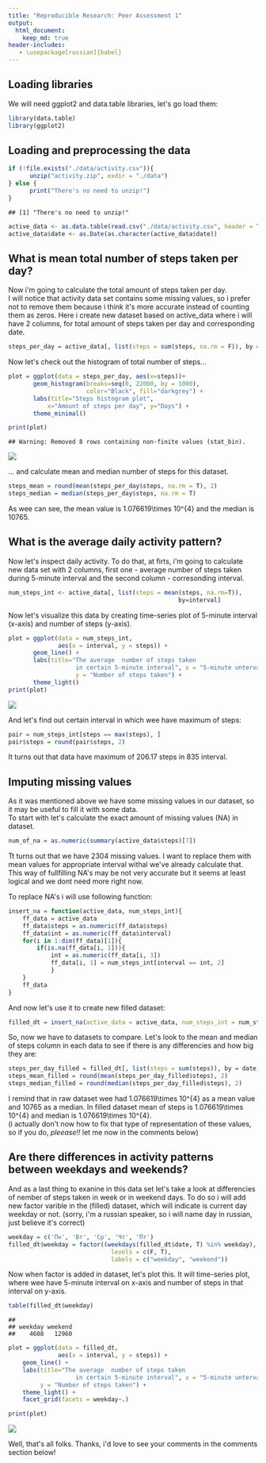 ```yaml
---
title: "Reproducible Research: Peer Assessment 1"
output: 
  html_document:
    keep_md: true
header-includes:
   - \usepackage[russian]{babel}
---
```

## Loading libraries

We will need ggplot2 and data.table libraries, let's go load them:


```r
library(data.table)
library(ggplot2)
```


## Loading and preprocessing the data


```r
if (!file.exists("./data/activity.csv")){
      unzip("activity.zip", exdir = "./data")
} else {
      print("There's no need to unzip!")
}
```

```
## [1] "There's no need to unzip!"
```

```r
active_data <- as.data.table(read.csv("./data/activity.csv", header = T))
active_data$date <- as.Date(as.character(active_data$date))
```


## What is mean total number of steps taken per day?

Now i'm going to calculate the total amount of steps taken per day.  
I will notice that activity data set contains some missing values, so i prefer not to remove them
because i think it's more accurate instead of counting them as zeros.
Here i create new dataset based on active_data where i will have 2 columns, for total amount of steps taken per day and corresponding date. 



```r
steps_per_day = active_data[, list(steps = sum(steps, na.rm = F)), by = date]
```

Now let's check out the histogram of total number of steps...


```r
plot = ggplot(data = steps_per_day, aes(x=steps))+
       geom_histogram(breaks=seq(0, 22000, by = 1000), 
                      color="Black", fill="darkgrey") + 
       labs(title="Steps histogram plot",
           x="Amount of steps per day", y="Days") +
       theme_minimal()

print(plot)
```

```
## Warning: Removed 8 rows containing non-finite values (stat_bin).
```

![](PA1_template_files/figure-html/unnamed-chunk-4-1.png)<!-- -->

... and calculate mean and median number of steps for this dataset.


```r
steps_mean = round(mean(steps_per_day$steps, na.rm = T), 2)
steps_median = median(steps_per_day$steps, na.rm = T)
```

As wee can see, the mean value is 1.076619\times 10^{4} and the median is 10765.

## What is the average daily activity pattern?

Now let's inspect daily activity. To do that, at firts, i'm going to calculate new data set with 2 columns, first one - average number of steps taken during 5-minute interval and the second column - corresonding interval.


```r
num_steps_int <- active_data[, list(steps = mean(steps, na.rm=T)), 
                                                by=interval]
```

Now let's visualize this data by creating time-series plot of 5-minute interval (x-axis) and number of steps (y-axis).


```r
plot = ggplot(data = num_steps_int, 
              aes(x = interval, y = steps)) + 
       geom_line() + 
       labs(title="The average  number of steps taken 
                   in certain 5-minute interval", x = "5-minute unterval", 
                   y = "Number of steps taken") + 
       theme_light()
print(plot)
```

![](PA1_template_files/figure-html/unnamed-chunk-7-1.png)<!-- -->

And let's find out certain interval in which wee have maximum of steps:


```r
pair = num_steps_int[steps == max(steps), ]
pair$steps = round(pair$steps, 2)
```

It turns out that data have maximum of 206.17 steps in 835 interval.

## Imputing missing values

As it was mentioned above we have some missing values in our dataset, so it may be useful to fill it with some data.  
To start with let's calculate the exact amount of missing values (NA) in dataset.


```r
num_of_na = as.numeric(summary(active_data$steps)[7])
```

Tt turns out that we have 2304 missing values. I want to replace them with mean values for appropriate interval withal we've already calculate that. This way of fullfilling NA's may be not very accurate but it seems at least logical and we dont need more right now.

To replace NA's i will use following function:


```r
insert_na = function(active_data, num_steps_int){
    ff_data = active_data
    ff_data$steps = as.numeric(ff_data$steps)
    ff_data$int = as.numeric(ff_data$interval)
    for(i in 1:dim(ff_data)[1]){
        if(is.na(ff_data[i, 1])){
            int = as.numeric(ff_data[i, 3])
            ff_data[i, 1] = num_steps_int[interval == int, 2]
            }
    }
    ff_data
}
```

And now let's use it to create new filled dataset:


```r
filled_dt = insert_na(active_data = active_data, num_steps_int = num_steps_int)
```

So, now we have to datasets to compare. Let's look to the mean and median of steps column in each data to see if there is any differencies and how big they are:


```r
steps_per_day_filled = filled_dt[, list(steps = sum(steps)), by = date]
steps_mean_filled = round(mean(steps_per_day_filled$steps), 2)
steps_median_filled = round(median(steps_per_day_filled$steps), 2)
```

I remind that in raw dataset wee had 1.076619\times 10^{4} as a mean value and 10765 as a median. In filled dataset mean of steps is 1.076619\times 10^{4} and median is 1.076619\times 10^{4}.  
(i actually don't now how to fix that type of representation of these values, so if you do, *pleease!!* let me now in the comments below)

## Are there differences in activity patterns between weekdays and weekends?

And as a last thing to exanine in this data set let's take a look at differencies of nember of steps taken in week or in weekend days. To do so i will add new factor varible in the (filled) dataset, which will indicate is current day weekday or not. 
(sorry, i'm a russian speaker, so i will name day in russian, just believe it's correct)


```r
weekday = c('Пн', 'Вт', 'Ср', 'Чт', 'Пт')
filled_dt$weekday = factor((weekdays(filled_dt$date, T) %in% weekday), 
                             levels = c(F, T), 
                             labels = c("weekday", "weekend"))
```

Now when factor is added in dataset, let's plot this. It will time-series plot, where wee have 5-minute interval on x-axis and number of steps in that interval on y-axis.


```r
table(filled_dt$weekday)
```

```
## 
## weekday weekend 
##    4608   12960
```


```r
plot = ggplot(data = filled_dt, 
              aes(x = interval, y = steps)) + 
    geom_line() + 
    labs(title="The average  number of steps taken 
                   in certain 5-minute interval", x = "5-minute unterval", 
         y = "Number of steps taken") + 
    theme_light() + 
    facet_grid(facets = weekday~.)

print(plot)
```

![](PA1_template_files/figure-html/unnamed-chunk-15-1.png)<!-- -->

Well, that's all folks. Thanks, i'd love to see your comments in the comments section below!
